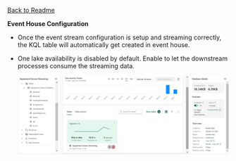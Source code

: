 [Back to Readme](\README.md)

**Event House Configuration**

- Once the event stream configuration is setup and streaming correctly, the KQL table will automatically get created in event house. 
- One lake availability is disabled by default. Enable to let the downstream processes consume the streaming data.

    ![event_house](images/event_house.png)
